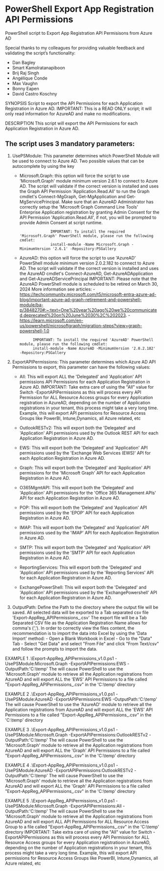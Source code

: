 # PowerShell Export App Registration API Permissions
 PowerShell script to Export App Registration API Permisisons from Azure AD

Special thanks to my colleagues for providing valuable feedback and validating the script’s functionality:
-	Dan Bagley
-	Smart Kamolratanapiboon
-	Brij Raj Singh
-	Angélique Conde
-	Max Vaughn
-	Bonny Eapen
-	David Castro Koschny
 
 SYNOPSIS
Script to export the API Permissions for each Application Registration in Azure AD.
IMPORTANT: This is a READ ONLY script; it will only read information for AzureAD and make no modifications.

DESCRIPTION
This script will export the API Permissions for each Application Registration in Azure AD.  

The script uses 3 mandatory parameters:
---------------------------------------

1) UsePSModule: This parameter determines which PowerShell Module will be used to connect to Azure AD. Two possible values that can be autocomplete by using the <Tab> key
                    
    - Microsoft.Graph: this option will force the script to use 'Microsoft.Graph' module minimum version 2.6.1 to connect to Azure AD.
                        The script will validate if the correct version is installed and uses the Graph API Permission 'Application.Read.All' to run
                        the Graph cmdlet's Connect-MgGraph, Get-MgApplication and Get-MgServicePrincipal. 
                        Make sure that an AzureAD Administrator has correctly setup the 'Microsoft Graph Command Line Tools' Enterprise Application registration by granting Admin Consent 
                        for the API Permission 'Application.Read.All', if not, you will be prompted to provide Admin Consent at script runtime.

                        IMPORTANT: To install the required 'Microsoft.Graph' PowerShell module, please run the following cmdlet: 
                        install-module -Name Microsoft.Graph -MinimumVersion '2.6.1' -Repository:PSGallery

    - AzureAD: this option will force the script to use 'AzureAD' PowerShell module minimum version 2.0.2.182 to connect to Azure AD.
                The script will validate if the correct version is installed and uses the AzureAD cmdlet's Connect-AzureAD, Get-AzureADApplication and Get-AzureADServicePrincipal
                IMPORTANT: Please note that the AzureAD PowerShell module is scheduled to be retired on March 30, 2024
                More information see articles: 
                    - https://techcommunity.microsoft.com/t5/microsoft-entra-azure-ad-blog/important-azure-ad-graph-retirement-and-powershell-module/ba-p/3848270#:~:text=One%20year%20ago%20we%20communicated,deprecated%20on%20June%2030%2C%202023.
                    - https://learn.microsoft.com/en-us/powershell/microsoftgraph/migration-steps?view=graph-powershell-1.0

                IMPORTANT: To install the required 'AzureAD' PowerShell module, please run the following cmdlet: 
                install-module -Name AzureAD -MinimumVersion '2.0.2.182' -Repository:PSGallery

2) ExportAPIPermissions: This parameter determines which Azure AD API Permissions to export, this parameter can have the following values:

    - All: This will export ALL the 'Delegated' and 'Application' API permissions API Permissions for each Application Registration in Azure AD.
        IMPORTANT: Take extra care of using the "All" value for Switch -ExportAPIPermissions as this will process every API Permission for ALL Resource Access groups for every Application 
        registration in AzureAD, depending on the number of Application registrations in your tenant, this process might take a very long time.
        Example, this will export API permissions for Resource Access Groups like PowerBI, Intune,Dynamics, all Azure related, etc

    - OutlookRESTv2: This will export both the 'Delegated' and 'Application' API permissions used by the Outlook REST API for each Application Registration in Azure AD.

    - EWS: This will export both the 'Delegated' and 'Application' API permissions used by the 'Exchange Web Services (EWS)' API for each Application Registration in Azure AD.

    - Graph: This will export both the 'Delegated' and 'Application' API permissions for the 'Microsoft Graph' API for each Application Registration in Azure AD.

    - O365MgmtAPI: This will export both the 'Delegated' and 'Application' API permissions for the 'Office 365 Management APIs' API for each Application Registration in Azure AD.

    - POP: This will export both the 'Delegated' and 'Application' API permissions used by the 'EPOP' API for each Application Registration in Azure AD.

    - IMAP: This will export both the 'Delegated' and 'Application' API permissions used by the 'IMAP' API for each Application Registration in Azure AD.

    - SMTP: This will export both the 'Delegated' and 'Application' API permissions used by the 'SMTP' API for each Application Registration in Azure AD.

    - ReportingServices: This will export both the 'Delegated' and 'Application' API permissions used by the 'Reporting Services' API for each Application Registration in Azure AD.

    - ExchangePowerShell: This will export both the 'Delegated' and 'Application' API permissions used by the 'ExchangePowershell' API for each Application Registration in Azure AD.


3) OutputPath: Define the Path to the directory where the output file will be saved. All selected data will be exported to a Tab separated csv file 'Export-AppReg_APIPermissions_<timestamp>.csv'
                The export file will be a Tab Separated CSV file as the Application Registration Name allows for comma's (',').
                In order to correctly view the files content, the recommendation is to import the data into Excel by using the 'Data Import' method:
                    - Open a Blank Workbook in Excel
                    - Go to the "Data" Tab
                    - Select "Get Data" and select "From File" and click "From Text/csv" and follow the prompts to import the data.

EXAMPLE 1
.\Export-AppReg_APIPermissions_v1.0.ps1 -UsePSModule:Microsoft.Graph -ExportAPIPermissions:EWS -OutputPath:'C:\temp'
The will cause PowerShell to use the 'Microsoft.Graph' module to retrieve all the Application registrations from AzureAD and will export ALL the 'EWS' API Permissions to a file 
called "Export-AppReg_APIPermissions_<timestamp>.csv" in the 'C:\temp' directory

EXAMPLE 2
.\Export-AppReg_APIPermissions_v1.0.ps1 -UsePSModule:AzureAD -ExportAPIPermissions:EWS -OutputPath:'C:\temp'
The will cause PowerShell to use the 'AzureAD' module to retrieve all the Application registrations from AzureAD and will export ALL the 'EWS' API Permissions to a file 
called "Export-AppReg_APIPermissions_<timestamp>.csv" in the 'C:\temp' directory

EXAMPLE 3
.\Export-AppReg_APIPermissions_v1.0.ps1 -UsePSModule:Microsoft.Graph -ExportAPIPermissions:OutlookRESTv2 -OutputPath:'C:\temp'
The will cause PowerShell to use the 'Microsoft.Graph' module to retrieve all the Application registrations from AzureAD and will export ALL the 'Graph' API Permissions to a file 
called "Export-AppReg_APIPermissions_<timestamp>.csv" in the 'C:\temp' directory

EXAMPLE 4
.\Export-AppReg_APIPermissions_v1.0.ps1 -UsePSModule:AzureAD -ExportAPIPermissions:OutlookRESTv2 -OutputPath:'C:\temp'
The will cause PowerShell to use the 'Microsoft.Graph' module to retrieve all the Application registrations from AzureAD and will export ALL the 'Graph' API Permissions to a file 
called "Export-AppReg_APIPermissions_<timestamp>.csv" in the 'C:\temp' directory

EXAMPLE 5
.\Export-AppReg_APIPermissions_v1.0.ps1 -UsePSModule:Microsoft.Graph -ExportAPIPermissions:All -OutputPath:'C:\temp'
The will cause PowerShell to use the 'Microsoft.Graph' module to retrieve all the Application registrations from AzureAD and will export ALL API Permissions for ALL Resource Access Group 
to a file called "Export-AppReg_APIPermissions_<timestamp>.csv" in the 'C:\temp' directory
IMPORTANT: Take extra care of using the "All" value for Switch -ExportAPIPermissions as this will process every API Permission for ALL Resource Access groups for every Application registratioon in AzureAD, depending on the
number of Application registrations in your tenant, this process might take a very long time.
Example, this will export API permissions for Resource Access Groups like PowerBI, Intune,Dynamics, all Azure related, etc

